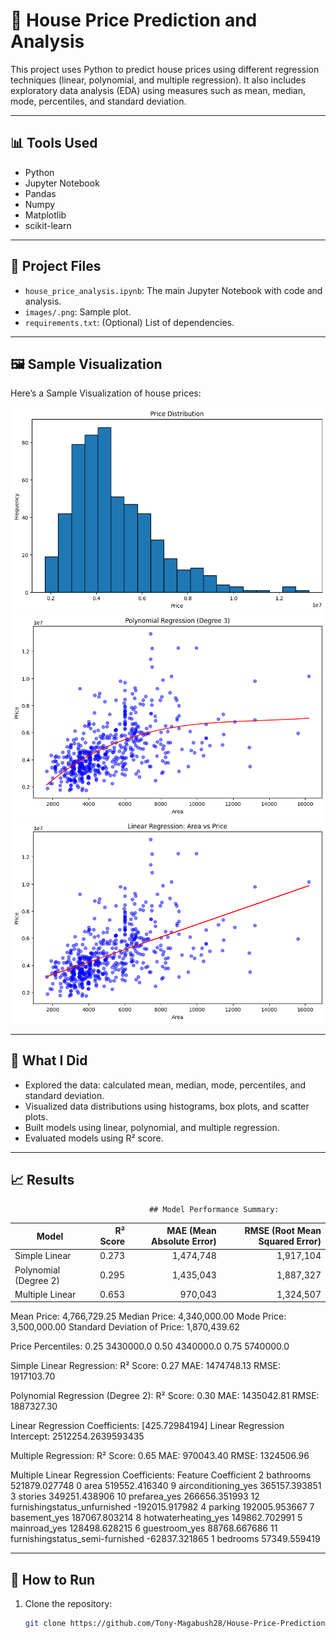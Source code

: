 # 🏡 House Price Prediction and Analysis

This project uses Python to predict house prices using different regression techniques (linear, polynomial, and multiple regression). It also includes exploratory data analysis (EDA) using measures such as mean, median, mode, percentiles, and standard deviation.

---

## 📊 Tools Used

- Python
- Jupyter Notebook
- Pandas
- Numpy
- Matplotlib
- scikit-learn

---

## 📂 Project Files

- `house_price_analysis.ipynb`: The main Jupyter Notebook with code and analysis.
- `images/.png`: Sample plot.
- `requirements.txt`: (Optional) List of dependencies.

---

## 🖼️ Sample Visualization

Here’s a Sample Visualization of house prices:

![House Price Distribution](images/hpd.png)
![Polynomial Regression](images/pr.png)
![Simple Linear Regression](images/lr.png)

---

## 🚀 What I Did
- Explored the data: calculated mean, median, mode, percentiles, and standard deviation.
- Visualized data distributions using histograms, box plots, and scatter plots.
- Built models using linear, polynomial, and multiple regression.
- Evaluated models using R² score.

---

## 📈 Results
                                   ## Model Performance Summary:
| Model                 | R² Score | MAE (Mean Absolute Error) | RMSE (Root Mean Squared Error) |
| --------------------- | -------: | ------------------------: | -----------------------------: |
| Simple Linear         |    0.273 |                 1,474,748 |                      1,917,104 |
| Polynomial (Degree 2) |    0.295 |                 1,435,043 |                      1,887,327 |
| Multiple Linear       |    0.653 |                   970,043 |                      1,324,507 |

Mean Price: 4,766,729.25
Median Price: 4,340,000.00
Mode Price: 3,500,000.00
Standard Deviation of Price: 1,870,439.62

Price Percentiles:
0.25    3430000.0
0.50    4340000.0
0.75    5740000.0

Simple Linear Regression:
R² Score: 0.27
MAE: 1474748.13
RMSE: 1917103.70

Polynomial Regression (Degree 2):
R² Score: 0.30
MAE: 1435042.81
RMSE: 1887327.30

Linear Regression Coefficients: [425.72984194]
Linear Regression Intercept: 2512254.2639593435

Multiple Regression:
R² Score: 0.65
MAE: 970043.40
RMSE: 1324506.96

Multiple Linear Regression Coefficients:
                            Feature    Coefficient
2                         bathrooms  521879.027748
0                              area  519552.416340
9               airconditioning_yes  365157.393851
3                           stories  349251.438906
10                     prefarea_yes  266656.351993
12     furnishingstatus_unfurnished -192015.917982
4                           parking  192005.953667
7                      basement_yes  187067.803214
8               hotwaterheating_yes  149862.702991
5                      mainroad_yes  128498.628215
6                     guestroom_yes   88768.667686
11  furnishingstatus_semi-furnished  -62837.321865
1                          bedrooms   57349.559419

---

## 🔧 How to Run

1. Clone the repository:
   ```bash
   git clone https://github.com/Tony-Magabush28/House-Price-Prediction-and-Analysis

